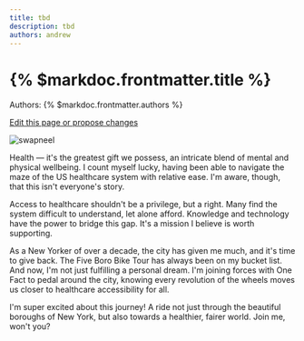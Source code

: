 ```yaml
---
title: tbd
description: tbd
authors: andrew
---
```


# {% $markdoc.frontmatter.title %}

Authors: {% $markdoc.frontmatter.authors %}

[Edit this page or propose changes](https://github.com/onefact/onefact.org/edit/main/pages/five-boro-bike-tour/andrew.md)

![swapneel](/images/andrew.jpg)

Health — it's the greatest gift we possess, an intricate blend of mental and physical wellbeing. I count myself lucky, having been able to navigate the maze of the US healthcare system with relative ease. I'm aware, though, that this isn't everyone's story. 

Access to healthcare shouldn't be a privilege, but a right. Many find the system difficult to understand, let alone afford. Knowledge and technology have the power to bridge this gap. It's a mission I believe is worth supporting. 

As a New Yorker of over a decade, the city has given me much, and it's time to give back. The Five Boro Bike Tour has always been on my bucket list. And now, I'm not just fulfilling a personal dream. I'm joining forces with One Fact to pedal around the city, knowing every revolution of the wheels moves us closer to healthcare accessibility for all. 

I'm super excited about this journey! A ride not just through the beautiful boroughs of New York, but also towards a healthier, fairer world. Join me, won't you?

